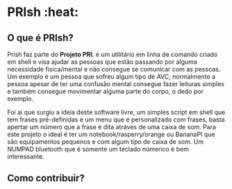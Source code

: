# PRIsh :heat:

## O que é PRIsh?
Prish faz parte do **Projeto PRI**. é um utilitário em linha de comando criado em shell e visa ajudar as pessoas que estão passando por alguma necessidade fisica/mental e não consegue se comunicar com as pessoas.
Um exemplo é um pessoa que sofreu algum tipo de AVC, normalmente a pessoa apesar de ter uma confusão mental consegue fazer leituras simples e também consegue movimentar alguma parte do corpo, o dedo por exemplo.

Foi ai que surgiu a ideia deste software livre, um simples script em shell que tem frases pré-definidas e um menu que é personalizado com frases, basta apertar um número que a frase é dita atráves de uma caixa de som.
Para este projeto o ideal é ter um notebook/rasperry/orange ou BananaPI que são equipamentos pequenos e com algum tipo de caixa de som.
Um NUMPAD bluetooth que é somente um teclado númerico é bem interessante.

## Como contribuir?

